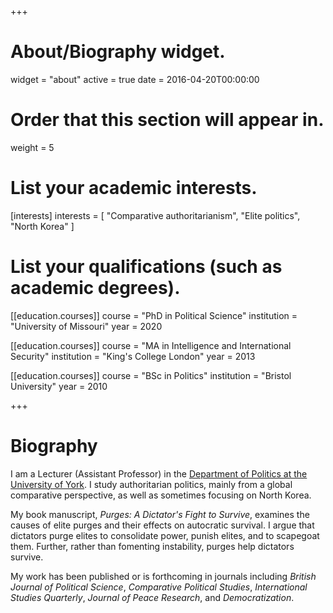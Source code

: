 +++
# About/Biography widget.
widget = "about"
active = true
date = 2016-04-20T00:00:00

# Order that this section will appear in.
weight = 5

# List your academic interests.
[interests]
  interests = [
    "Comparative authoritarianism",
    "Elite politics",
    "North Korea"
  ]

# List your qualifications (such as academic degrees).
[[education.courses]]
  course = "PhD in Political Science"
  institution = "University of Missouri"
  year = 2020

[[education.courses]]
  course = "MA in Intelligence and International Security"
  institution = "King's College London"
  year = 2013

[[education.courses]]
  course = "BSc in Politics"
  institution = "Bristol University"
  year = 2010
 
+++

# Biography

I am a Lecturer (Assistant Professor) in the [Department of Politics at the University of York](https://www.york.ac.uk/politics/). I study authoritarian politics, mainly from a global comparative perspective, as well as sometimes focusing on North Korea.

My book manuscript, *Purges: A Dictator's Fight to Survive*, examines the causes of elite purges and their effects on autocratic survival. I argue that dictators purge elites to consolidate power, punish elites, and to scapegoat them. Further, rather than fomenting instability, purges help dictators survive.

My work has been published or is forthcoming in journals including *British Journal of Political Science*, *Comparative Political Studies*, *International Studies Quarterly*, *Journal of Peace Research*, and *Democratization*. 
